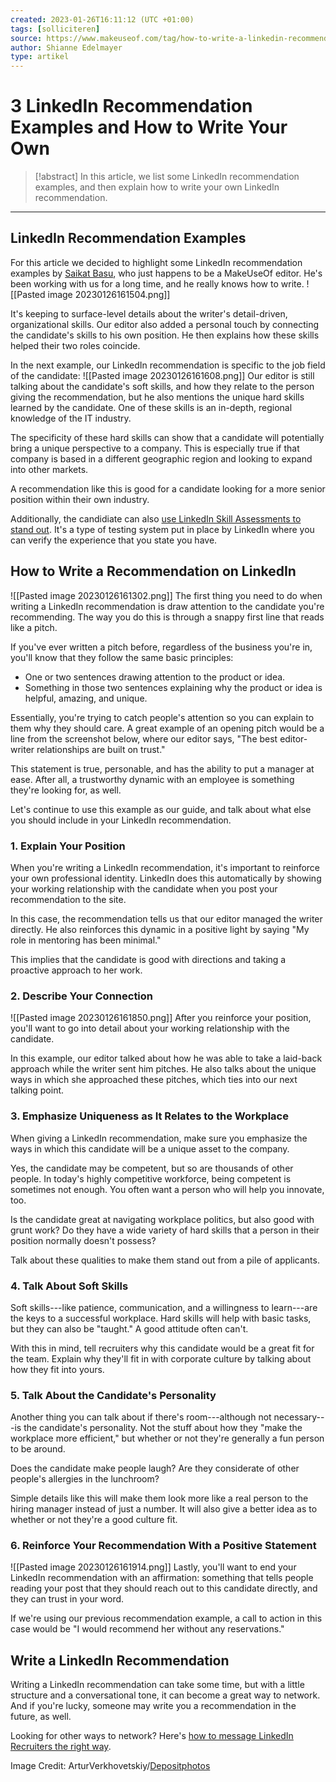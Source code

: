 ```yaml
---
created: 2023-01-26T16:11:12 (UTC +01:00)
tags: [solliciteren]
source: https://www.makeuseof.com/tag/how-to-write-a-linkedin-recommendation-examples/
author: Shianne Edelmayer
type: artikel
---
```


# 3 LinkedIn Recommendation Examples and How to Write Your Own

> [!abstract]
> In this article, we list some LinkedIn recommendation examples, and then explain how to write your own LinkedIn recommendation.

---


## LinkedIn Recommendation Examples

For this article we decided to highlight some LinkedIn recommendation examples by [Saikat Basu](https://www.makeuseof.com/tag/author/saikatbasu/), who just happens to be a MakeUseOf editor. He's been working with us for a long time, and he really knows how to write.
![[Pasted image 20230126161504.png]]

It's keeping to surface-level details about the writer's detail-driven, organizational skills. Our editor also added a personal touch by connecting the candidate's skills to his own position. He then explains how these skills helped their two roles coincide.

In the next example, our LinkedIn recommendation is specific to the job field of the candidate:
![[Pasted image 20230126161608.png]]
Our editor is still talking about the candidate's soft skills, and how they relate to the person giving the recommendation, but he also mentions the unique hard skills learned by the candidate. One of these skills is an in-depth, regional knowledge of the IT industry.

The specificity of these hard skills can show that a candidate will potentially bring a unique perspective to a company. This is especially true if that company is based in a different geographic region and looking to expand into other markets.

A recommendation like this is good for a candidate looking for a more senior position within their own industry.

Additionally, the candidiate can also [use LinkedIn Skill Assessments to stand out](https://www.makeuseof.com/tag/linkedin-skill-assessments/). It's a type of testing system put in place by LinkedIn where you can verify the experience that you state you have.

## How to Write a Recommendation on LinkedIn

![[Pasted image 20230126161302.png]]
The first thing you need to do when writing a LinkedIn recommendation is draw attention to the candidate you're recommending. The way you do this is through a snappy first line that reads like a pitch.

If you've ever written a pitch before, regardless of the business you're in, you'll know that they follow the same basic principles:

-   One or two sentences drawing attention to the product or idea.
-   Something in those two sentences explaining why the product or idea is helpful, amazing, and unique.

Essentially, you're trying to catch people's attention so you can explain to them why they should care. A great example of an opening pitch would be a line from the screenshot below, where our editor says, "The best editor-writer relationships are built on trust."

This statement is true, personable, and has the ability to put a manager at ease. After all, a trustworthy dynamic with an employee is something they're looking for, as well.

Let's continue to use this example as our guide, and talk about what else you should include in your LinkedIn recommendation.

### 1\. Explain Your Position

When you're writing a LinkedIn recommendation, it's important to reinforce your own professional identity. LinkedIn does this automatically by showing your working relationship with the candidate when you post your recommendation to the site.

In this case, the recommendation tells us that our editor managed the writer directly. He also reinforces this dynamic in a positive light by saying "My role in mentoring has been minimal."

This implies that the candidate is good with directions and taking a proactive approach to her work.

### 2\. Describe Your Connection
![[Pasted image 20230126161850.png]]
After you reinforce your position, you'll want to go into detail about your working relationship with the candidate.

In this example, our editor talked about how he was able to take a laid-back approach while the writer sent him pitches. He also talks about the unique ways in which she approached these pitches, which ties into our next talking point.

### 3\. Emphasize Uniqueness as It Relates to the Workplace

When giving a LinkedIn recommendation, make sure you emphasize the ways in which this candidate will be a unique asset to the company.

Yes, the candidate may be competent, but so are thousands of other people. In today's highly competitive workforce, being competent is sometimes not enough. You often want a person who will help you innovate, too.

Is the candidate great at navigating workplace politics, but also good with grunt work? Do they have a wide variety of hard skills that a person in their position normally doesn't possess?

Talk about these qualities to make them stand out from a pile of applicants.

### 4\. Talk About Soft Skills

Soft skills---like patience, communication, and a willingness to learn---are the keys to a successful workplace. Hard skills will help with basic tasks, but they can also be "taught." A good attitude often can't.

With this in mind, tell recruiters why this candidate would be a great fit for the team. Explain why they'll fit in with corporate culture by talking about how they fit into yours.

### 5\. Talk About the Candidate's Personality

Another thing you can talk about if there's room---although not necessary---is the candidate's personality. Not the stuff about how they "make the workplace more efficient," but whether or not they're generally a fun person to be around.

Does the candidate make people laugh? Are they considerate of other people's allergies in the lunchroom?

Simple details like this will make them look more like a real person to the hiring manager instead of just a number. It will also give a better idea as to whether or not they're a good culture fit.

### 6\. Reinforce Your Recommendation With a Positive Statement

  ![[Pasted image 20230126161914.png]]
Lastly, you'll want to end your LinkedIn recommendation with an affirmation: something that tells people reading your post that they should reach out to this candidate directly, and they can trust in your word.

If we're using our previous recommendation example, a call to action in this case would be "I would recommend her without any reservations."

## Write a LinkedIn Recommendation

Writing a LinkedIn recommendation can take some time, but with a little structure and a conversational tone, it can become a great way to network. And if you're lucky, someone may write you a recommendation in the future, as well.

Looking for other ways to network? Here's [how to message LinkedIn Recruiters the right way](https://www.makeuseof.com/tag/how-to-message-recruiters-on-linkedin/).

Image Credit: ArturVerkhovetskiy/[Depositphotos](https://www.anrdoezrs.net/links/7251228/type/dlg/sid/UUmuoUeUpU35662/https://depositphotos.com/222830708/stock-photo-back-view-businessman-introducing-new.html)
